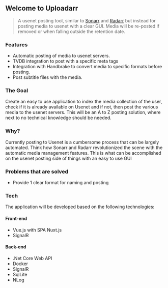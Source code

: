 ## Welcome to Uploadarr

> A usenet posting tool, similar to [Sonarr](https://link](https://github.com/Sonarr/Sonarr)) and [Radarr](https://github.com/Radarr/Radarr) but instead for posting media to usenet with a clear GUI. Media will be re-posted if removed or when falling outside the retention date.   

### Features

 - Automatic posting of media to usenet servers.
 - TVDB integration to post with a specific meta tags
 - Integration with Handbrake to convert media to specific formats before posting. 
 - Post subtitle files with the media.


### The Goal

Create an easy to use application to index the media collection of the user, check if it is already available on Usenet and if not, then post the various media to the usenet servers. This will be an A to Z posting solution, where next to no technical knowledge should be needed. 

### Why?

Currently posting to Usenet is a cumbersome process that can be largely automated. Think how Sonarr and Radarr revolutionized the scene with the automatic media management features. This is what can be accomplished on the usenet posting side of things with an easy to use GUI

### Problems that are solved

 - Provide 1 clear format for naming and posting


### Tech
The application will be developed based on the following technologies: 

#### Front-end
 - Vue.js with SPA Nuxt.js
 - SignalR

#### Back-end
 - .Net Core Web API
 - Docker
 - SignalR
 - SqlLite
 - NLog